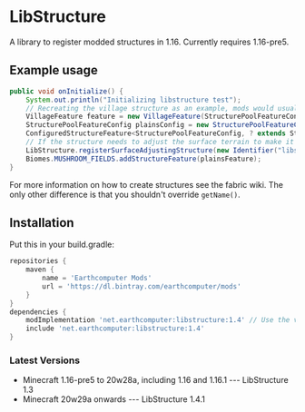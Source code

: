 # LibStructure
A library to register modded structures in 1.16. Currently requires 1.16-pre5.

## Example usage
```java
public void onInitialize() {
    System.out.println("Initializing libstructure test");
    // Recreating the village structure as an example, mods would usually implement their own structure class
    VillageFeature feature = new VillageFeature(StructurePoolFeatureConfig.CODEC);
    StructurePoolFeatureConfig plainsConfig = new StructurePoolFeatureConfig(new Identifier("village/plains/town_centers"), 6);
    ConfiguredStructureFeature<StructurePoolFeatureConfig, ? extends StructureFeature<StructurePoolFeatureConfig>> plainsFeature = feature.configure(plainsConfig);
    // If the structure needs to adjust the surface terrain to make it look better, use the surface-adjusting register method, otherwise use the normal one.
    LibStructure.registerSurfaceAdjustingStructure(new Identifier("libstructure", "teststructure"), feature, GenerationStep.Feature.SURFACE_STRUCTURES, new StructureConfig(32, 8, 12345), plainsFeature);
    Biomes.MUSHROOM_FIELDS.addStructureFeature(plainsFeature);
}
``` 
For more information on how to create structures see the fabric wiki. The only other difference is that you shouldn't override `getName()`.

## Installation
Put this in your build.gradle:
```groovy
repositories {
    maven {
        name = 'Earthcomputer Mods'
        url = 'https://dl.bintray.com/earthcomputer/mods'
    }
}
dependencies {
    modImplementation 'net.earthcomputer:libstructure:1.4' // Use the version for the latest version table below
    include 'net.earthcomputer:libstructure:1.4'
}
```

### Latest Versions
- Minecraft 1.16-pre5 to 20w28a, including 1.16 and 1.16.1 --- LibStructure 1.3
- Minecraft 20w29a onwards --- LibStructure 1.4.1
